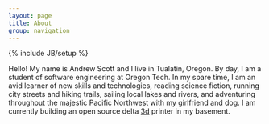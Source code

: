 ```yaml
---
layout: page
title: About
group: navigation
---
```

{% include JB/setup %}

Hello!  My name is Andrew Scott and I live in Tualatin, Oregon.  By day, I am a student of software engineering at Oregon Tech. In my spare time, I am an avid learner of new skills and technologies, reading science fiction, running city streets and hiking trails, sailing local lakes and rivers, and adventuring throughout the majestic Pacific Northwest with my girlfriend and dog.  I am currently building an open source delta <a href=http://reprap.org/wiki/Kossel>3d</a> printer in my basement.


